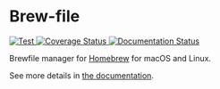 # Brew-file

[
![Test](https://github.com/rcmdnk/homebrew-file/actions/workflows/test.yml/badge.svg)
](https://github.com/rcmdnk/homebrew-file/actions/workflows/test.yml)
[
![Coverage Status](https://img.shields.io/badge/Coverage-check%20here-blue.svg)
](https://github.com/rcmdnk/homebrew-file/tree/coverage)
[
![Documentation Status](https://readthedocs.org/projects/homebrew-file/badge/?version=latest)
](http://homebrew-file.readthedocs.io/en/latest/?badge=latest)

Brewfile manager for [Homebrew](http://brew.sh/) for macOS and Linux.

See more details in [the documentation](http://homebrew-file.readthedocs.io).
